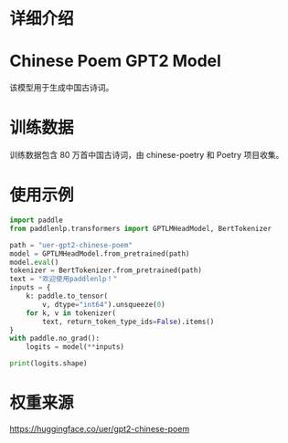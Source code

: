 # 详细介绍
# Chinese Poem GPT2 Model
该模型用于生成中国古诗词。

# 训练数据
训练数据包含 80 万首中国古诗词，由 chinese-poetry 和 Poetry 项目收集。

# 使用示例

```python
import paddle
from paddlenlp.transformers import GPTLMHeadModel, BertTokenizer

path = "uer-gpt2-chinese-poem"
model = GPTLMHeadModel.from_pretrained(path)
model.eval()
tokenizer = BertTokenizer.from_pretrained(path)
text = "欢迎使用paddlenlp！"
inputs = {
    k: paddle.to_tensor(
        v, dtype="int64").unsqueeze(0)
    for k, v in tokenizer(
        text, return_token_type_ids=False).items()
}
with paddle.no_grad():
    logits = model(**inputs)

print(logits.shape)
```

# 权重来源

https://huggingface.co/uer/gpt2-chinese-poem
